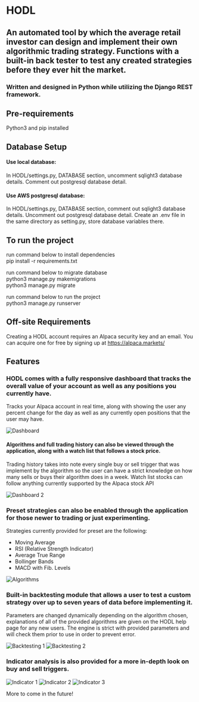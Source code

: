 # HODL
## An automated tool by which the average retail investor can design and implement their own algorithmic trading strategy. Functions with a built-in back tester to test any created strategies before they ever hit the market.
### Written and designed in Python while utilizing the Django REST framework.

## Pre-requirements
Python3 and pip installed

## Database Setup
#### Use local database:
In HODL/settings.py, DATABASE section, uncomment sqlight3 database details. Comment out postgresql database detail.  

#### Use AWS postgresql database:
In HODL/settings.py, DATABASE section, comment out sqlight3 database details. Uncomment out postgresql database detail. Create an .env file in the same directory as setting.py, store database variables there.  

## To run the project
run command below to install dependencies\
pip install -r requirements.txt 

run command below to migrate database \
python3 manage.py makemigrations \
python3 manage.py migrate

run command below to run the project\
python3 manage.py runserver 

## Off-site Requirements
Creating a HODL account requires an Alpaca security key and an email. You can acquire one for free by signing up at https://alpaca.markets/

## Features
### HODL comes with a fully responsive dashboard that tracks the overall value of your account as well as any positions you currently have.
Tracks your Alpaca account in real time, along with showing the user any percent change for the day as well as any currently open positions that the user may have.

![Dashboard](https://github.com/araheem5133/hodl/assets/140485628/f942310c-80f0-402b-9586-a9855f7752b6)

#### Algorithms and full trading history can also be viewed through the application, along with a watch list that follows a stock price.
Trading history takes into note every single buy or sell trigger that was implement by the algorithm so the user can have a strict knowledge on how many sells or buys their algorithm does in a week. Watch list stocks can follow anything currently supported by the Alpaca stock API

![Dashboard 2](https://github.com/araheem5133/hodl/assets/140485628/2db74dcb-8611-4b5a-9a4b-88be3f6cb962)

### Preset strategies can also be enabled through the application for those newer to trading or just experimenting.
Strategies currently provided for preset are the following:
* Moving Average
* RSI (Relative Strength Indicator)
* Average True Range
* Bollinger Bands
* MACD with Fib. Levels

![Algorithms](https://github.com/araheem5133/hodl/assets/140485628/9fd5a76e-3c84-4084-8b6c-5b2e3c7d8ee5)

### Built-in backtesting module that allows a user to test a custom strategy over up to seven years of data before implementing it.
Parameters are changed dynamically depending on the algorithm chosen, explanations of all of the provided algorithms are given on the HODL help page for any new users. The engine is strict with provided parameters and will check them prior to use in order to prevent error.

![Backtesting 1](https://github.com/araheem5133/hodl/assets/140485628/20273112-8e65-43f0-b98e-fd95ec7c4059)
![Backtesting 2](https://github.com/araheem5133/hodl/assets/140485628/5f28ef3d-dda0-44bd-bed4-1823046ab43e)

### Indicator analysis is also provided for a more in-depth look on buy and sell triggers.
![Indicator 1](https://github.com/araheem5133/hodl/assets/140485628/3998f55c-f2bf-4822-b0c9-dda7c1e29add)
![Indicator 2](https://github.com/araheem5133/hodl/assets/140485628/259c422d-f916-41f1-b615-e027548f0397)
![Indicator 3](https://github.com/araheem5133/hodl/assets/140485628/012e3be6-a82f-41a8-b690-667a0e90e0e3)

More to come in the future!
